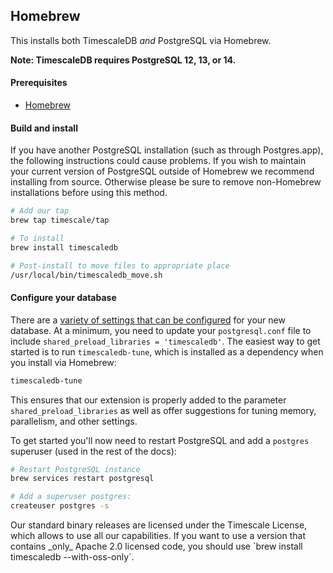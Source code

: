 ## Homebrew [](homebrew)

This installs both TimescaleDB *and* PostgreSQL via Homebrew.

**Note: TimescaleDB requires PostgreSQL 12, 13, or 14.**

#### Prerequisites

- [Homebrew][]

#### Build and install

<highlight type="warning">
 If you have another PostgreSQL installation
(such as through Postgres.app), the following instructions could
cause problems. If you wish to maintain your current version of PostgreSQL
outside of Homebrew we recommend installing from source.  Otherwise please be
sure to remove non-Homebrew installations before using this method.
</highlight>

```bash
# Add our tap
brew tap timescale/tap

# To install
brew install timescaledb

# Post-install to move files to appropriate place
/usr/local/bin/timescaledb_move.sh
```

#### Configure your database

There are a [variety of settings that can be configured][config] for your
new database. At a minimum, you need to update your `postgresql.conf`
file to include `shared_preload_libraries = 'timescaledb'`.
The easiest way to get started is to run `timescaledb-tune`, which is
installed as a dependency when you install via Homebrew:
```bash
timescaledb-tune
```

This ensures that our extension is properly added to the parameter
`shared_preload_libraries` as well as offer suggestions for tuning memory,
parallelism, and other settings.

To get started you'll now need to restart PostgreSQL and add
a `postgres` superuser (used in the rest of the docs):

```bash
# Restart PostgreSQL instance
brew services restart postgresql

# Add a superuser postgres:
createuser postgres -s
```

<highlight type="tip">
Our standard binary releases are licensed under the Timescale License,
which allows to use all our capabilities.
If you want to use a version that contains _only_ Apache 2.0 licensed
code, you should use `brew install timescaledb --with-oss-only`.
</highlight>

[config]: /how-to-guides/configuration/postgres-config/
[Homebrew]: https://brew.sh/
[contact]: https://www.timescale.com/contact
[slack]: https://slack.timescale.com/
